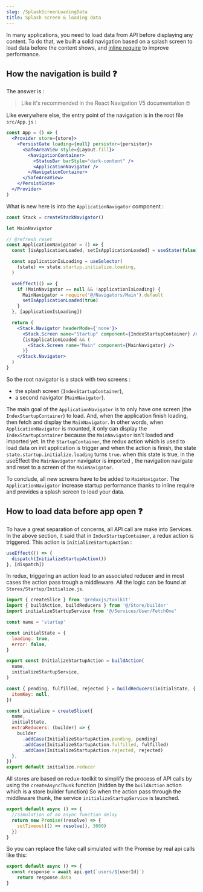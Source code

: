 ```yaml
---
slug: /SplashScreenLoadingData
title: Splash screen & loading data
---
```


In many applications, you need to load data from API before displaying any content.
To do that, we built a solid navigation based on a splash screen to load data before the content shows, and [inline require](https://reactnative.dev/docs/ram-bundles-inline-requires#inline-requires) to improve performance.

## How the navigation is build ❓
The answer is :

> Like it's recommended in the React Navigation V5 documentation 🤓

Like everywhere else, the entry point of the navigation is in the root file `src/App.js` :

```jsx
const App = () => (
  <Provider store={store}>
    <PersistGate loading={null} persistor={persistor}>
      <SafeAreaView style={Layout.fill}>
        <NavigationContainer>
          <StatusBar barStyle="dark-content" />
          <ApplicationNavigator />
        </NavigationContainer>
      </SafeAreaView>
    </PersistGate>
  </Provider>
)
```

What is new here is into the `ApplicationNavigator` component :

```jsx
const Stack = createStackNavigator()

let MainNavigator

// @refresh reset
const ApplicationNavigator = () => {
  const [isApplicationLoaded, setIsApplicationLoaded] = useState(false)

  const applicationIsLoading = useSelector(
    (state) => state.startup.initialize.loading,
  )

  useEffect(() => {
    if (MainNavigator == null && !applicationIsLoading) {
      MainNavigator = require('@/Navigators/Main').default
      setIsApplicationLoaded(true)
    }
  }, [applicationIsLoading])

  return (
    <Stack.Navigator headerMode={'none'}>
      <Stack.Screen name="Startup" component={IndexStartupContainer} />
      {isApplicationLoaded && (
        <Stack.Screen name="Main" component={MainNavigator} />
      )}
    </Stack.Navigator>
  )
}
```

So the root navigator is a stack with two screens : 
 - the splash screen (`IndexStartupContainer`),
 - a second navigator (`MainNavigator`). 
 
The main goal of the `ApplicationNavigator` is to only have one screen (the `IndexStartupContainer`) to load. 
And, when the application finish loading, then fetch and display the `MainNavigator`.
In other words, when `ApplicationNavigator` is mounted, it only can display the `IndexStartupContainer` because the `MainNavigator` isn't loaded and imported yet.
In the `StartupContainer`, the redux action which is used to load data on init application is trigger and when the action is finish, the state `state.startup.initialize.loading` turns `true`.
when this state is true, in the useEffect the `MainNavigator` navigator is imported , the navigation navigate and reset to a screen of the `MainNavigator`.

To conclude, all new screens have to be added to `MainNavigator`. The `ApplicationNavigator` increase startup performance thanks to inline require and provides a splash screen to load your data.

## How to load data before app open ❓

To have a great separation of concerns, all API call are make into Services. In the above section, it said that in `IndexStartupContainer`, a redux action is triggered. This action is `InitializeStartupAction` :

```javascript
useEffect(() => {
  dispatch(InitializeStartupAction())
}, [dispatch])
```

In redux, triggering an action lead to an associated reducer and in most cases the action pass trough a middleware.
All the logic can be found at `Stores/Startup/Initialize.js`. 

```javascript
import { createSlice } from '@reduxjs/toolkit'
import { buildAction, buildReducers } from '@/Store/builder'
import initializeStartupService from '@/Services/User/FetchOne'

const name = 'startup'

const initialState = {
  loading: true,
  error: false,
}

export const InitializeStartupAction = buildAction(
  name,
  initializeStartupService,
)

const { pending, fulfilled, rejected } = buildReducers(initialState, {
  itemKey: null,
})

const initialize = createSlice({
  name,
  initialState,
  extraReducers: (builder) => {
    builder
      .addCase(InitializeStartupAction.pending, pending)
      .addCase(InitializeStartupAction.fulfilled, fulfilled)
      .addCase(InitializeStartupAction.rejected, rejected)
  },
})
export default initialize.reducer
```

All stores are based on redux-toolkit to simplify the process of API calls by using the `createAsyncThunk` function (hidden by the `buildAction` action which is a store builder function)
So when the action pass through the middleware thunk, the service `initializeStartupService` is launched.

```javascript
export default async () => {
  //Simulation of an async function delay
  return new Promise((resolve) => {
    setTimeout(() => resolve(), 3000)
  })
}
```

So you can replace the fake call simulated with the Promise by real api calls like this:

```javascript
export default async () => {
  const response = await api.get(`users/${userId}`)
    return response.data
}
```
